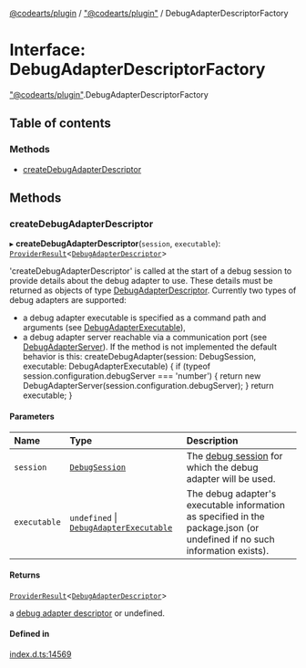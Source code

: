 [@codearts/plugin](../README.md) / ["@codearts/plugin"](../modules/_codearts_plugin_.md) / DebugAdapterDescriptorFactory

# Interface: DebugAdapterDescriptorFactory

["@codearts/plugin"](../modules/_codearts_plugin_.md).DebugAdapterDescriptorFactory

## Table of contents

### Methods

- [createDebugAdapterDescriptor](codearts_plugin_.DebugAdapterDescriptorFactory.md#createdebugadapterdescriptor)

## Methods

### createDebugAdapterDescriptor

▸ **createDebugAdapterDescriptor**(`session`, `executable`): [`ProviderResult`](../modules/_codearts_plugin_.md#providerresult)<[`DebugAdapterDescriptor`](../modules/_codearts_plugin_.md#debugadapterdescriptor)\>

'createDebugAdapterDescriptor' is called at the start of a debug session to provide details about the debug adapter to use.
These details must be returned as objects of type [DebugAdapterDescriptor](../modules/_codearts_plugin_.md#debugadapterdescriptor).
Currently two types of debug adapters are supported:
- a debug adapter executable is specified as a command path and arguments (see [DebugAdapterExecutable](../classes/codearts_plugin_.DebugAdapterExecutable.md)),
- a debug adapter server reachable via a communication port (see [DebugAdapterServer](../classes/codearts_plugin_.DebugAdapterServer.md)).
If the method is not implemented the default behavior is this:
  createDebugAdapter(session: DebugSession, executable: DebugAdapterExecutable) {
     if (typeof session.configuration.debugServer === 'number') {
        return new DebugAdapterServer(session.configuration.debugServer);
     }
     return executable;
  }

#### Parameters

| Name | Type | Description |
| :------ | :------ | :------ |
| `session` | [`DebugSession`](codearts_plugin_.DebugSession.md) | The [debug session](codearts_plugin_.DebugSession.md) for which the debug adapter will be used. |
| `executable` | `undefined` \| [`DebugAdapterExecutable`](../classes/codearts_plugin_.DebugAdapterExecutable.md) | The debug adapter's executable information as specified in the package.json (or undefined if no such information exists). |

#### Returns

[`ProviderResult`](../modules/_codearts_plugin_.md#providerresult)<[`DebugAdapterDescriptor`](../modules/_codearts_plugin_.md#debugadapterdescriptor)\>

a [debug adapter descriptor](../modules/_codearts_plugin_.md#debugadapterdescriptor) or undefined.

#### Defined in

[index.d.ts:14569](https://github.com/huaweicloud/cloudide-plugin-api/blob/5055bbd/index.d.ts#L14569)
